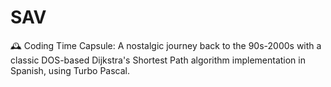 # SAV
🕰️ Coding Time Capsule: A nostalgic journey back to the 90s-2000s with a classic DOS-based Dijkstra's Shortest Path algorithm implementation in Spanish, using Turbo Pascal.
